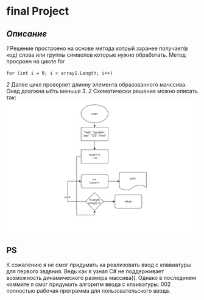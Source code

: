 # final Project
## ***Описание***

*1* Решение простроено на основе метода котрый заранее получает(в код) слова или группы символов которые нужно обработать. 
Метод просроен на цикле for 
```
for (int i = 0; i < array1.Length; i++)
```
*2* Далее цикл проверяет длинну элемента образованного мачссива. Онад доалжна ыбть меньше 3.
*2* Схематически решение можно описать так: 
![Алгоритм](final1.jpg)
## **PS**
 К сожалению я не смог придумать ка реализовать ввод с клавиатуры для первого звдвния. Ведь как я узнал C# не поддерживает возможность динамического размера массива((. Однако в последннем коммите я смог придумать алгоритм ввода с клаиватуры. 002 полностью рабочая программа для пользовательского ввода.

